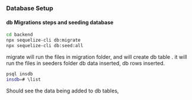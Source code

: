 ### Database Setup

#### db Migrations steps and seeding database

```sh
cd backend
npx sequelize-cli db:migrate
npx sequelize-cli db:seed:all
```

migrate will run the files in migration folder, and will create db table .
it will run the files in seeders folder db data inserted, db rows inserted.

```sh
psql insdb
insdb=# \list
```

Should see the data being added to db tables,
